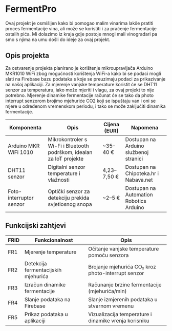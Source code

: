 # FermentPro

Ovaj projekt je osmišljen kako bi pomogao malim vinarima lakše pratiti proces fermentacije vina, ali može se koristiti i za praćenje fermentacije ostalih pića. Mi dolazimo iz kraja gdje postoje mnogi mali vinogradari pa smo s njima na umu došli do ideje za ovaj projekt.

## Opis projekta
Za ostvarenje projekta planirano je korištenje mikroupravljača Arduino MKR1010 WiFi zbog mogućnosti korištenja WiFi-a kako bi se podaci mogli slati na Firebase bazu podataka s koje se preuzimaju podaci za prikazivanje na našoj aplikaciji. Za mjerenje vanjske temperature koristit će se DHT11 senzor za temperaturu, iako može mjeriti i vlagu, za ovaj projekt to nije potrebno. Mjerenje dinamike fermentacije računat će se tako da photo interrupt senzorom brojimo mjehuriće CO2 koji se ispuštaju van i oni se mjere u određenom vremenskom periodu, i tako se može zaključiti dinamika fermentacije.

|Komponenta | Opis | Cijena (EUR) | Napomena|
|------------|-------|---------------|-----------|
|Arduino MKR WiFi 1010 | Mikrokontroler s Wi-Fi i Bluetooth podrškom, idealan za IoT projekte | ~35–40 € | Dostupan na Arduino službenoj stranici|
|DHT11 senzor | Digitalni senzor temperature i vlažnosti | 4,23–7,50 € | Dostupan na Chipoteka.hr i Nabava.net|
|Foto-interruptor senzor | Optički senzor za detekciju prekida svjetlosnog snopa | ~2–5 € | Dostupan na Automation Robotics Arduino|

## Funkcijski zahtjevi

FRID | Funkcionalnost | Opis
-----|-----------------|---------
FR1 | Mjerenje temperature | Očitanje vanjske temperature pomoću senzora
FR2 | Detekcija fermentacijskih mjehurića | Brojanje mjehurića CO₂ kroz photo-interrupt senzor
FR3 | Izračun dinamike fermentacije | Računanje brzine fermentacije (mjehurića/min)
FR4 | Slanje podataka na Firebase | Slanje izmjerenih podataka u stvarnom vremenu
FR5 | Prikaz podataka u aplikaciji | Vizualizacija temperature i dinamike vrenja korisniku

